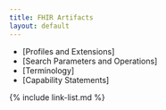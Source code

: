 ```yaml
---
title: FHIR Artifacts
layout: default
---
```


- [Profiles and Extensions]
- [Search Parameters and Operations]
- [Terminology]
- [Capability Statements]

{% include link-list.md %}
